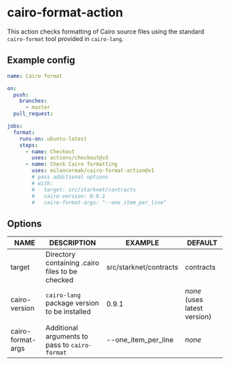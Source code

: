 # cairo-format-action

This action checks formatting of Cairo source files using the standard `cairo-format` tool provided in `cairo-lang`.

## Example config

```yaml
name: Cairo format

on:
  push:
    branches:
      - master
  pull_request:

jobs:
  format:
    runs-on: ubuntu-latest
    steps:
      - name: Checkout
        uses: actions/checkout@v3
      - name: Check Cairo formatting
        uses: milancermak/cairo-format-action@v1
        # pass additional options
        # with:
        #   target: src/starknet/contracts
        #   cairo-version: 0.9.1
        #   cairo-format-args: "--one_item_per_line"
```

## Options

| NAME              | DESCRIPTION                                     | EXAMPLE                | DEFAULT                      |
|-------------------|-------------------------------------------------|------------------------|------------------------------|
| target            | Directory containing .cairo files to be checked | src/starknet/contracts | contracts                    |
| cairo-version     | `cairo-lang` package version to be installed    | 0.9.1                  | *none* (uses latest version) |
| cairo-format-args | Additional arguments to pass to `cairo-format`  | --one_item_per_line    | *none*                       |
